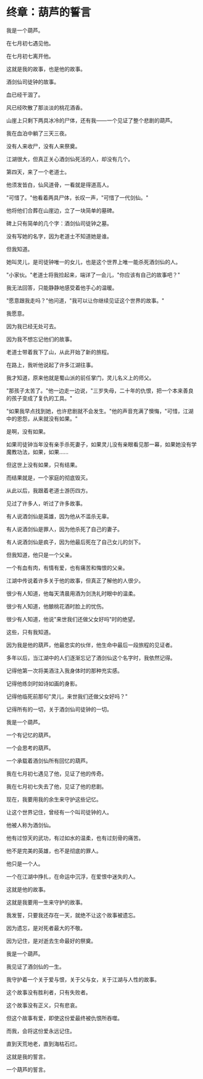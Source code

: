 # 终章：葫芦的誓言

我是一个葫芦。

在七月初七遇见他。

在七月初七离开他。

这就是我的故事，也是他的故事。

酒剑仙司徒钟的故事。

血已经干涸了。

风已经吹散了那淡淡的桃花酒香。

山崖上只剩下两具冰冷的尸体，还有我——一个见证了整个悲剧的葫芦。

我在血泊中躺了三天三夜。

没有人来收尸，没有人来祭奠。

江湖很大，但真正关心酒剑仙死活的人，却没有几个。

第四天，来了一个老道士。

他须发皆白，仙风道骨，一看就是得道高人。

"可惜了。"他看着两具尸体，长叹一声，"可惜了一代剑仙。"

他将他们合葬在山崖边，立了一块简单的墓碑。

碑上只有简单的几个字：酒剑仙司徒钟之墓。

没有写她的名字，因为老道士不知道她是谁。

但我知道。

她叫灵儿，是司徒钟唯一的女儿，也是这个世界上唯一能杀死酒剑仙的人。

"小家伙。"老道士将我捡起来，端详了一会儿，"你应该有自己的故事吧？"

我无法回答，只能静静地感受着他手心的温暖。

"愿意跟我走吗？"他问道，"我可以让你继续见证这个世界的故事。"

我愿意。

因为我已经无处可去。

因为我不想忘记他们的故事。

老道士带着我下了山，从此开始了新的旅程。

在路上，我听他说起了许多江湖往事。

我才知道，原来他就是蜀山派的前任掌门，灵儿名义上的师父。

"那孩子太苦了。"他一边走一边说，"三岁失母，二十年的仇恨，把一个本来善良的孩子变成了复仇的工具。"

"如果我早点找到她，也许悲剧就不会发生。"他的声音充满了懊悔，"可惜，江湖中的恩怨，从来就没有如果。"

是啊，没有如果。

如果司徒钟当年没有亲手杀死妻子，如果灵儿没有亲眼看见那一幕，如果她没有学魔教功法，如果，如果......

但这世上没有如果，只有结果。

而结果就是，一个家庭的彻底毁灭。

从此以后，我跟着老道士游历四方。

见过了许多人，听过了许多故事。

有人说酒剑仙是英雄，因为他从不滥杀无辜。

有人说酒剑仙是罪人，因为他杀死了自己的妻子。

有人说酒剑仙是疯子，因为他最后死在了自己女儿的剑下。

但我知道，他只是一个父亲。

一个有血有肉，有情有爱，也有痛苦和悔恨的父亲。

江湖中传说着许多关于他的故事，但真正了解他的人很少。

很少有人知道，他每天清晨用酒为剑洗礼时眼中的温柔。

很少有人知道，他酿桃花酒时脸上的忧伤。

很少有人知道，他说"来世我们还做父女好吗"时的绝望。

这些，只有我知道。

因为我是他的葫芦，他最忠实的伙伴，他生命中最后一段旅程的见证者。

多年以后，当江湖中的人们逐渐忘记了酒剑仙这个名字时，我依然记得。

记得他第一次将美酒注入我身体时的那种充实感。

记得他练剑时如诗如画的身影。

记得他临死前那句"灵儿，来世我们还做父女好吗？"

记得所有的一切，关于酒剑仙司徒钟的一切。

我是一个葫芦。

一个有记忆的葫芦。

一个会思考的葫芦。

一个承载着酒剑仙所有回忆的葫芦。

我在七月初七遇见了他，见证了他的传奇。

我在七月初七失去了他，见证了他的悲剧。

现在，我要用我的余生来守护这些记忆。

让这个世界记住，曾经有一个叫司徒钟的人。

他被人称为酒剑仙。

他有过惊天的武功，有过如水的温柔，也有过刻骨的痛苦。

他不是完美的英雄，也不是彻底的罪人。

他只是一个人。

一个在江湖中挣扎，在命运中沉浮，在爱恨中迷失的人。

这就是他的故事。

这就是我要用一生来守护的故事。

我发誓，只要我还存在一天，就绝不让这个故事被遗忘。

因为遗忘，是对死者最大的不敬。

因为记住，是对逝去生命最好的祭奠。

我是一个葫芦。

我见证了酒剑仙的一生。

我守护着一个关于爱与恨，关于父与女，关于江湖与人性的故事。

这个故事没有胜利者，只有失败者。

这个故事没有正义，只有悲哀。

但这个故事有爱，即使这份爱最终被仇恨所吞噬。

而我，会将这份爱永远记住。

直到天荒地老，直到海枯石烂。

这就是我的誓言。

一个葫芦的誓言。
